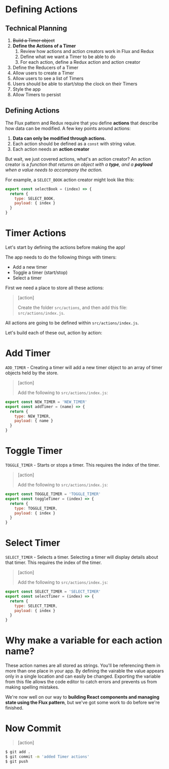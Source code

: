 # Defining Actions

## Technical Planning

1. ~~Build a Timer object~~
1. **Define the Actions of a Timer**
    1. Review how actions and action creators work in Flux and Redux
    1. Define what we want a Timer to be able to do
    1. For each action, define a Redux action and action creator
1. Define the Reducers of a Timer
1. Allow users to create a Timer
1. Allow users to see a list of Timers
1. Users should be able to start/stop the clock on their Timers
1. Style the app
1. Allow Timers to persist

## Defining Actions

The Flux pattern and Redux require that
you define **actions** that describe how data can be modified. A few key points around actions:

1. **Data can only be modified through actions.**
1. Each action should be defined as a `const` with string value.
1. Each action needs an **action creator**

But wait, we just covered actions, what's an action creator? An action creator is a _function that returns an object with a **type**, and a **payload** when a value needs to accompany the action._

For example, a `SELECT_BOOK` action creator might look like this:

```js
export const selectBook = (index) => {
  return {
    type: SELECT_BOOK,
    payload: { index }
  }
}
```

# Timer Actions

Let's start by defining the actions before making the app!

The app needs to do the following things with timers:

- Add a new timer
- Toggle a timer (start/stop)
- Select a timer

First we need a place to store all these actions:

> [action]
>
> Create the folder `src/actions`, and then add this file: `src/actions/index.js`.

All actions are going to be defined within `src/actions/index.js`.

Let's build each of these out, action by action:

# Add Timer

`ADD_TIMER` - Creating a timer will add a new timer object to an array of timer objects held by the store.

> [action]
>
> Add the following to `src/actions/index.js`:
>
```js
export const NEW_TIMER = 'NEW_TIMER'
export const addTimer = (name) => {
  return {
    type: NEW_TIMER,
    payload: { name }
  }
}
```

# Toggle Timer

`TOGGLE_TIMER` - Starts or stops a timer. This requires the
index of the timer.


> [action]
>
> Add the following to `src/actions/index.js`:
>
```js
export const TOGGLE_TIMER = 'TOGGLE_TIMER'
export const toggleTimer = (index) => {
  return {
    type: TOGGLE_TIMER,
    payload: { index }
  }
}
```

# Select Timer

`SELECT_TIMER` - Selects a timer. Selecting a timer will
display details about that timer. This requires the index
of the timer.

> [action]
>
> Add the following to `src/actions/index.js`:
>
```js
export const SELECT_TIMER = 'SELECT_TIMER'
export const selectTimer = (index) => {
  return {
    type: SELECT_TIMER,
    payload: { index }
  }
}
```

# Why make a variable for each action name? 

These action names are all stored as strings. You'll be referencing them in more than one place in your app. By defining the vairable the value appears only in a single location and can easily be changed. Exporting the variable from this file allows the code editor to catch errors and prevents us from making spelling mistakes. 

We're now well on our way to **building React components and managing state using the Flux pattern**, but we've got some work to do before we're finished.

# Now Commit

>[action]
>
```bash
$ git add .
$ git commit -m 'added Timer actions'
$ git push
```
